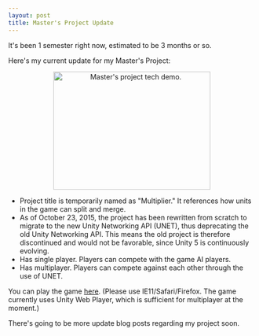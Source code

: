 ```yaml
---
layout: post
title: Master's Project Update
---
```


It's been 1 semester right now, estimated to be 3 months or so.

Here's my current update for my Master's Project:

<p style="text-align: center;"><img src="{{ site.baseurl }}/images/master_project/multiplier_demo.gif" alt="Master's project tech demo." style="width: 320px; height: 240px;" /><p/>

* Project title is temporarily named as "Multiplier." It references how units in the game can split and merge.   
* As of October 23, 2015, the project has been rewritten from scratch to migrate to the new Unity Networking API (UNET), thus deprecating the old Unity Networking API. This means the old project is therefore discontinued and would not be favorable, since Unity 5 is continuously evolving.    
* Has single player. Players can compete with the game AI players.    
* Has multiplayer. Players can compete against each other through the use of UNET.

You can play the game [here](http://tom-mai78101.itch.io/multiplier). (Please use IE11/Safari/Firefox. The game currently uses Unity Web Player, which is sufficient for multiplayer at the moment.)

There's going to be more update blog posts regarding my project soon.
